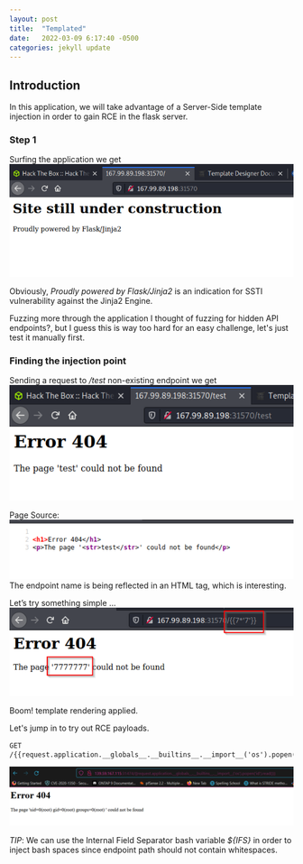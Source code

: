 ```yaml
---
layout: post
title:  "Templated"
date:   2022-03-09 6:17:40 -0500
categories: jekyll update
---
```

## Introduction 
In this application, we will take advantage of a Server-Side template injection in order to gain RCE in the flask server. 

### Step 1
Surfing the application we get 
![Image-1 Broken](assets/templated/templated-1.png)

Obviously, _Proudly powered by Flask/Jinja2_ is an indication for SSTI vulnerability against the Jinja2 Engine. 

Fuzzing more through the application I thought of fuzzing for hidden API endpoints?, but I guess this is way too hard for an easy challenge, let's just test it manually first. 

### Finding the injection point 
Sending a request to */test* non-existing endpoint we get 
![Image-2 Broken](assets/templated/templated-2.png) 

Page Source:
![Image-3 Broken](assets/templated/templated-3.png) 
The endpoint name is being reflected in an HTML _<str>_ tag, which is interesting. 

Let’s try something simple ... 
![Image-4 Broken](assets/templated/templated-4.png) 

Boom! template rendering applied.

Let's jump in to try out RCE payloads. 

```python3 
GET /{{request.application.__globals__.__builtins__.__import__('os').popen('id').read()}}
```
![Image-5 Broken](assets/templated/templated-5.png)

_*TIP*_: We can use the Internal Field Separator bash variable _${IFS}_ in order to inject bash spaces since endpoint path should not contain whitespaces. 

